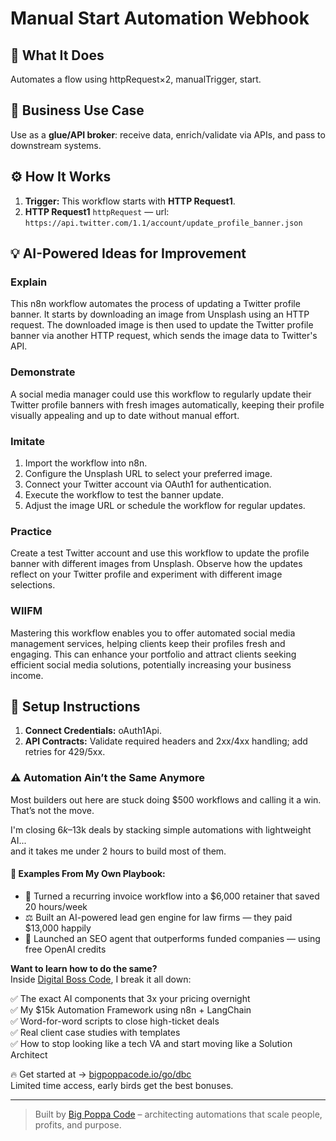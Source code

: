 # Manual Start Automation Webhook
  ## 🚀 What It Does
  Automates a flow using httpRequest×2, manualTrigger, start.
  
  ## 💼 Business Use Case
  Use as a **glue/API broker**: receive data, enrich/validate via APIs, and pass to downstream systems.
  
  ## ⚙️ How It Works
  1. **Trigger:** This workflow starts with **HTTP Request1**.
  2. **HTTP Request1** `httpRequest` — url: `https://api.twitter.com/1.1/account/update_profile_banner.json`
  
  ## 💡 AI-Powered Ideas for Improvement
  ### Explain
This n8n workflow automates the process of updating a Twitter profile banner. It starts by downloading an image from Unsplash using an HTTP request. The downloaded image is then used to update the Twitter profile banner via another HTTP request, which sends the image data to Twitter's API.

### Demonstrate
A social media manager could use this workflow to regularly update their Twitter profile banners with fresh images automatically, keeping their profile visually appealing and up to date without manual effort.

### Imitate
1. Import the workflow into n8n.
2. Configure the Unsplash URL to select your preferred image.
3. Connect your Twitter account via OAuth1 for authentication.
4. Execute the workflow to test the banner update.
5. Adjust the image URL or schedule the workflow for regular updates.

### Practice
Create a test Twitter account and use this workflow to update the profile banner with different images from Unsplash. Observe how the updates reflect on your Twitter profile and experiment with different image selections.

### WIIFM
Mastering this workflow enables you to offer automated social media management services, helping clients keep their profiles fresh and engaging. This can enhance your portfolio and attract clients seeking efficient social media solutions, potentially increasing your business income.
  
  ## 🔧 Setup Instructions
  1. **Connect Credentials:** oAuth1Api.
2. **API Contracts:** Validate required headers and 2xx/4xx handling; add retries for 429/5xx.
  
### ⚠️ Automation Ain’t the Same Anymore

Most builders out here are stuck doing $500 workflows and calling it a win.  
That’s not the move.  

I'm closing $6k–$13k deals by stacking simple automations with lightweight AI...  
and it takes me under 2 hours to build most of them.

#### 🧠 Examples From My Own Playbook:
- 🔁 Turned a recurring invoice workflow into a $6,000 retainer that saved 20 hours/week  
- ⚖️ Built an AI-powered lead gen engine for law firms — they paid $13,000 happily  
- 🚀 Launched an SEO agent that outperforms funded companies — using free OpenAI credits  

**Want to learn how to do the same?**  
Inside [Digital Boss Code](https://bigpoppacode.io/go/dbc), I break it all down:

✅ The exact AI components that 3x your pricing overnight  
✅ My $15k Automation Framework using n8n + LangChain  
✅ Word-for-word scripts to close high-ticket deals  
✅ Real client case studies with templates  
✅ How to stop looking like a tech VA and start moving like a Solution Architect  

🔥 Get started at → [bigpoppacode.io/go/dbc](https://bigpoppacode.io/go/dbc)  
Limited time access, early birds get the best bonuses.

---
> Built by [Big Poppa Code](https://bigpoppacode.io) – architecting automations that scale people, profits, and purpose.
  